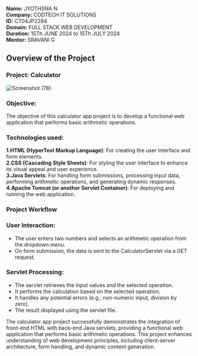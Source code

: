 **Name:** JYOTHSNA N <br>
**Company:** CODTECH IT SOLUTIONS <br>
**ID:**  CT04JP2284 <br>
**Domain:** FULL STACK WEB DEVELOPMENT <br>
**Duration:** 15Th JUNE 2024 to 15Th JULY 2024 <br>
**Mentor:** SRAVANI G <br>

## Overview of the Project

### Project: Calculator
![Screenshot (78)](https://github.com/Jyothsna25/CODTECH-TASK1/assets/160406602/7c21a4d8-c6a4-4f82-9dd7-a1b1d58d63c3)

### **Objective:** <br>
The objective of this calculator app project is to develop a 
functional web application that performs basic arithmetic operations.

### **Technologies used:** <br>
**1.HTML (HyperText Markup Language)**: For creating the user interface and form elements. <br>
**2.CSS (Cascading Style Sheets)**: For styling the user interface to enhance 
its visual appeal and user experience. <br>
**3.Java Servlets**: For handling form submissions, processing input data, 
performing arithmetic operations, and generating dynamic responses. <br>
**4.Apache Tomcat (or another Servlet Container)**: For deploying and running the web application. <br>

### **Project Workflow** <br>
### **User Interaction:** <br>
- The user enters two numbers and selects an arithmetic operation from the dropdown menu. <br>
- On form submission, the data is sent to the CalculatorServlet via a GET request.

### **Servlet Processing:** <br>
- The servlet retrieves the input values and the selected operation. <br>
- It performs the calculation based on the selected operation. <br>
- It handles any potential errors (e.g., non-numeric input, division by zero). <br>
- The result displayed using the servlet file. <br>

The calculator app project successfully demonstrates the integration of front-end HTML 
with back-end Java servlets, providing a functional web application that performs basic
arithmetic operations. This project enhances understanding of web development principles, 
including client-server architecture, form handling, and dynamic content generation.














